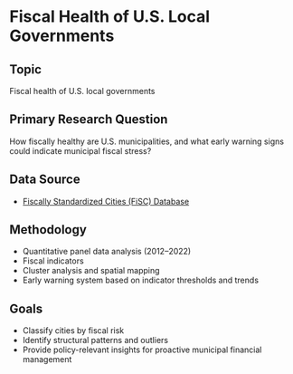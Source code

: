 # Fiscal Health of U.S. Local Governments

## Topic
Fiscal health of U.S. local governments

## Primary Research Question
How fiscally healthy are U.S. municipalities, and what early warning signs could indicate municipal fiscal stress?

## Data Source
- [Fiscally Standardized Cities (FiSC) Database](https://www.lincolninst.edu/data/fiscally-standardized-cities/access-fisc-database/)

## Methodology
- Quantitative panel data analysis (2012–2022)
- Fiscal indicators
- Cluster analysis and spatial mapping
- Early warning system based on indicator thresholds and trends

## Goals
- Classify cities by fiscal risk
- Identify structural patterns and outliers
- Provide policy-relevant insights for proactive municipal financial management
